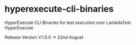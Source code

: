 # hyperexecute-cli-binaries
HyperExecute CLI Binaries for test execution over LambdaTest HyperExecute

Release Version V.1.0.0 -> 22nd August 

